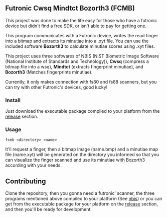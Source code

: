 ## Futronic Cwsq Mindtct Bozorth3 (FCMB)

This project was done to make the life easy for those who have a futronic device but didn't find a free SDK, or isn't able to pay for getting one.

This program communicates with a Futronic device, writes the read finger into a bitmap and extracts its minutiae into a .xyt file.
You can use the included software **Bozorth3** to calculate minutiae scores using .xyt files.

This project uses three softwares of NBIS (NIST Biometric Image Software (National Institute of Standards and Technology)), **Cwsq** (compress a bitmap file into a wsq), **Mindtct** (extracts fingerprint minutiae), and **Bozorth3** (Matches fingerprints minutiae).

Currently, it only makes connection with fs80 and fs88 scanners, but you can try with other Futronic's devices, good lucky!

### Install
Just download the executable package compiled to your platform from the [release](https://github.com/derickfelix/fcmb/releases) section.

### Usage
<code>fcmb &lt;directory&gt; &lt;name&gt;</code><br/>

It'll request a finger, then a bitmap image (name.bmp) and a minutiae map file (name.xyt) will be generated on the directory you informed so that you can visualize the finger scanned and use its minutiae with Bozorth3 according with your needs.

## Contributing
Clone the repository, then you gonna need a futronic' scanner, the three programs mentioned above compiled to your platform (See [nbis](https://github.com/lessandro/nbis)) or you can get from the executable package for your platform on the [release](https://github.com/derickfelix/fcmb/releases) section, and then you'll be ready for development.

